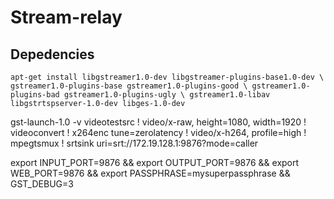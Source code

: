 # Stream-relay


## Depedencies

`apt-get install libgstreamer1.0-dev libgstreamer-plugins-base1.0-dev \
      gstreamer1.0-plugins-base gstreamer1.0-plugins-good \
      gstreamer1.0-plugins-bad gstreamer1.0-plugins-ugly \
      gstreamer1.0-libav libgstrtspserver-1.0-dev libges-1.0-dev`








gst-launch-1.0 -v videotestsrc ! video/x-raw, height=1080, width=1920 ! videoconvert ! x264enc tune=zerolatency ! video/x-h264, profile=high ! mpegtsmux ! srtsink uri=srt://172.19.128.1:9876?mode=caller

export INPUT_PORT=9876 && export OUTPUT_PORT=9876 && export WEB_PORT=9876 && export PASSPHRASE=mysuperpassphrase && GST_DEBUG=3